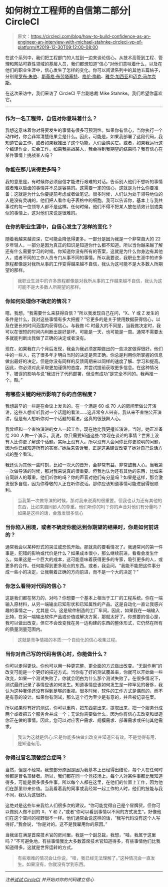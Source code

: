 # 如何树立工程师的自信第二部分| CircleCI

> 原文：<https://circleci.com/blog/how-to-build-confidence-as-an-engineer-an-interview-with-michael-stahnke-circleci-vp-of-platform/#2019-12-30T09:12:00-08:00>

在这个系列中，我们把工程部门的人拉到一边来谈论信心。从技术高管到工程、管理和网站可靠性领域的基层人员，我们都想知道“信心”对他们意味着什么，以及在他们的职业生涯中，信心发生了怎样的变化。你可以阅读系列中的其他五篇帖子，分别是[罗布·朱伯](https://circleci.com/blog/how-to-build-confidence-as-an-engineer-an-interview-with-rob-zuber-circleci-cto/)、[斯蒂格·布劳塔塞特](https://circleci.com/blog/how-to-build-confidence-as-an-engineer-an-interview-with-stig-brautaset-circleci-staff-software-engineer/)、[格伦·梅勒](https://circleci.com/blog/how-to-build-confidence-as-an-engineer-an-interview-with-glen-mailer-circleci-staff-software-engineer/)、[雅克·加西亚](https://circleci.com/blog/how-to-build-confidence-as-an-engineer-an-interview-with-jacque-garcia-circleci-software-engineer/)和[迈克·马尔克斯](https://circleci.com/blog/how-to-build-confidence-as-an-engineer-an-interview-with-mike-marquez-circleci-senior-release-engineer/)。

在这次采访中，我们采访了 CircleCI 平台副总裁 Mike Stahnke。我们希望你喜欢它。

* * *

### 作为一名工程师，自信对你意味着什么？

我想这意味着你对将要发生的事情有很多可预测性。如果你有信心，当你执行一个动作时，你会非常清楚结果会是什么。因此，可能是，如果我部署了这段代码，我知道它会工作，或者如果我推出了这个功能，人们会购买它。或者，如果我运行这个编译作业，它会工作。如果我挑战某人，我会得到我期望的结果吗？我有信心在某件事情上挑战某人吗？

### 你能在那儿说得更多吗？

我的意思是，有时候你必须自信才能进行艰难的对话。告诉别人他们不想听的事情或者难以启齿的事情并不总是容易的。这需要一定的信心，这就是为什么你要准备；这就是为什么你要提前考虑或者做笔记。很多时候，人们认为处于领导地位的人是没有灵魂的，他们把人看作电子表格中的细胞。我可以告诉你，基本上与我共事过的每一位领导人都不是这样。任何时候，他们不得不把某人放在绩效计划或类似的事情上，这对他们来说是很难的。

### 在你的职业生涯中，自信心发生了怎样的变化？

随着我越来越资深，它可能会降低得更多。一部分是因为我是一个非常自大的 22 岁年轻人，一部分是因为真正的知识是知道你什么都不知道。所以当你越来越了解还有什么需要学习的时候。你知道你没有所有的答案，这就是为什么你身边有其他人，或者不同的工作人员专门从事不同的事情。所以我要说，我职业生涯中的许多旅程都像是对我所从事的工作变得越来越不自信，我认为这可能不是大多数人所期望的那样。

> 我职业生涯中的许多旅程都像是对我所从事的工作越来越不自信，我认为这可能不是大多数人所期望的那样。

### 你如何处理你不确定的情况？

嗯，我想，“我需要什么来获得自信？”所以我发现自己在问，“X、Y 或 Z 发生的条件是什么，我对这些事情有多大把握？”它更多的是关于使用数据获得信心，以及在更长的时间范围内获得信心。与我做 IC 时最大的不同是，当我做决定时，我可以在很短的时间内判断出是好是坏。可能是一天，也可能是一周。通常不需要太多就能判断出我做了正确的决定或者没有。

现在，如果我在六个月后发现，我会为我必须定期做出的一些决定做得很好。他们中的一些人，花了很多年才明白当时的决定是否正确。你总是利用你所掌握的信息做出最好的决定。但是你没有同样的反馈周期来以同样的速度了解、学习和提高。因此，你必须对此采取更加谨慎的态度，并尝试提前获取更多信息。在这种情况下，错误的影响与说“我进行了代码部署，但没有成功”是完全不同的。我再推一个。酷。”

### 有哪些关键的经历影响了你的自信程度？

我想最早的一些是在会议上发言的。在一个满是 60 或 70 人的房间里做公开演讲，这些人想听听我对一个话题的看法……这非常令人兴奋。我从来不害怕公开演讲，但是有人想听你对一个话题的看法，这真的很鼓舞人心。

我曾经和一个害怕演讲的女人一起工作，现在她比我更擅长演讲。当时，她正准备给 200 人做一个演示。我说，你只需要知道这些:“你现在谈论的事情？世界上没有人比你更了解这个话题。实际上没有人。所以没有人会问你比你更聪明的问题，因为你已经知道所有的答案。”她后来告诉我，正是这条建议改变了她对自己说话方式的整个看法。

我还认为其他一些时刻，比如一次大的晋升，会非常有益，非常鼓舞人心。当我第一次做导演的时候，那对我来说真的很重要。但我也认为还有其他的东西，比如来自同龄人的尊重。他们听你的吗？你的声音对他们有分量吗？如果是这样，那会激发很多自信，因为你尊敬的人正在听你说话。那你应该知道事情可能进展得很顺利。

> 当我第一次做导演的时候，那对我来说真的很重要。但我也认为还有其他的东西，比如来自同龄人的尊重。他们听你的吗？你的声音对他们有分量吗？如果是这样的话，会激发很多信心

### 当你陷入困境，或者不确定你能达到你期望的结果时，你是如何前进的？

通常我会以某种形式的哭泣或恐慌开始。那就真的要看情况了。我通常问的第一件事是，犯错的影响或代价是什么？如果成本很小，那么继续前进，看看会发生什么。如果这是一个巨大的成本，这可能意味着获得更多的专家，吸引更多的人，或更多的合作。任何能得到更多观点的东西。或者，我会问，“我能不能把这件事分成一些小的决定，让我朝着正确的方向前进，而不是一个大的决定？”

### 你怎么看待对代码的信心？

这是我们都在努力的，对吗？你想要一个基本上相当于工厂的工程系统。你在一端输入原材料，从另一端输出已知形状和已知属性的产品。这是自动化一直让我感兴趣的事情之一，尤其是 CI。这是软件制造的工厂车间。因此，如果我在一端输入比特，在另一端输出软件产品或价值或解决方案，那就太好了。你想要的信心是，我可以做出改变，但它不会改变我在另一边构建的东西的整体形式，它仍然在所有的质量测量范围内。

> 这就是竞争情报的本质:一个自动化的信心收集过程。

### 当你对自己写的代码有信心时，你能做什么？

你可以走得更快。你也可以用一种更完整、更全面的方式做出改变。“无副作用”的改变可能是一个更好的描述方式。当你有了好的测试覆盖率，你就可以开始做一些改变，如果一个测试失败了，你就会明白为什么那个测试失败了。在很多情况下，测试最终记录了事情应该如何发生。知道事情应该如何发生是一种罕见的奢侈，我认为这种奢侈还没有得到足够的重视。很多时候，软件的工作方式是偶然的，而不是有意的设计。如果你有测试，那么这个行为至少是有意的，并且被记录在案。

所以如果你有好的测试，你可以重构，把东西拿出来，提取出来，把一个服务分成两个或者把五个服务合并成一个；无论你需要做什么，因为你有信心去改变和塑造你正在做的事情。因此，您可以对应客户需求、规模需求、部署需求或任何其他需求。

> 我认为这就是信心:它是你能多快做出改变并知道它有效。不是觉得有用，是知道有用。

### 你得过冒名顶替综合症吗？

当然，但是不经常。我想部分原因是因为我基本上已经得出结论，每个人在任何时候都是冒名顶替者。所以，我们都在同一个竞技场上。每个人对某件事都比我知道得多，可能是很多很多件事。所以每个人都在这里，在他们的位置上工作，因为他们在那里带来价值。当我看着我的同事或我经常一起工作的人时，他们的技能与我不同，我认为这很好。

这绝对是这些年来我给人们很多次的建议。“你可能觉得自己是个冒牌货，但你可以做别人做不到的 X、Y 和 Z，”或者“你可以看到事情以不同的方式发生”。好像他们在这个空间的视野很不一样。他们通常会说这样的话，“我写代码没有这个人写得好。”我会说，“你是对的。这不是我雇用你的原因。”

当我坐在满是首席技术官的房间里，我是一个副总裁，我想，“哇，我属于这里吗？”不可避免地，有些事情我比大多数首席技术官知道得多，有些事情他们比我知道得多。这就是世界运转的方式。

> 有些艰难的情况会让你说，“哇，我已经无法理解了。”这种情况会一直发生。如果没有，你就没有学到东西。

* * *

*注册[试试 CircleCI](https://circleci.com/signup/) 并开始对你的代码建立信心*